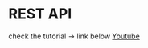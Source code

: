 # REST API

check the tutorial -> link below
[Youtube](https://www.youtube.com/watch?v=fgTGADljAeg)
